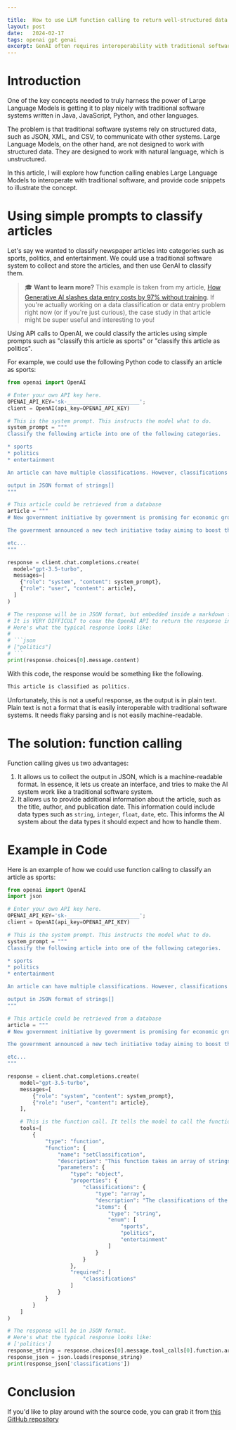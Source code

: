 ```yaml
---

title:  How to use LLM function calling to return well-structured data.
layout: post
date:   2024-02-17
tags: openai gpt genai
excerpt: GenAI often requires interoperability with traditional software. In this article, we will explore how function calling enables GenAI to interoperate with traditional software, and provide a step-by-step example to illustrate the concept.
---
```


# Introduction

One of the key concepts needed to truly harness the power of Large Language Models is getting it to play nicely with traditional software systems written in Java, JavaScript, Python, and other languages.

The problem is that traditional software systems rely on structured data, such as JSON, XML, and CSV, to communicate with other systems. Large Language Models, on the other hand, are not designed to work with structured data. They are designed to work with natural language, which is unstructured.

In this article, I will explore how function calling enables Large Language Models to interoperate with traditional software, and provide code snippets to illustrate the concept.


# Using simple prompts to classify articles

Let's say we wanted to classify newspaper articles into categories such as sports, politics, and entertainment. We could use a traditional software system to collect and store the articles, and then use GenAI to classify them.

> 🎓 **Want to learn more?** This example is taken from my article, [How Generative AI slashes data entry costs by 97% without training](/_posts/2024-02-12-ai-cost-reduction-for-data-entry.md). If you're actually working on a data classification or data entry problem right now (or if you're just curious), the case study in that article might be super useful and interesting to you!

Using API calls to OpenAI, we could classify the articles using simple prompts such as "classify this article as sports" or "classify this article as politics".

For example, we could use the following Python code to classify an article as sports:

```python
from openai import OpenAI

# Enter your own API key here.
OPENAI_API_KEY='sk-_______________________';
client = OpenAI(api_key=OPENAI_API_KEY)

# This is the system prompt. This instructs the model what to do.
system_prompt = """
Classify the following article into one of the following categories.

* sports
* politics
* entertainment

An article can have multiple classifications. However, classifications cannot repeat. If the article has no classifications, then this array should be empty.

output in JSON format of strings[]
"""

# This article could be retrieved from a database
article = """
# New government initiative by government is promising for economic growth and innovation.

The government announced a new tech initiative today aiming to boost the national economy and foster innovation. The initiative, called "Tech for All," will provide funding and resources to tech startups and entrepreneurs across the country. The government hopes that this initiative will help create new jobs and stimulate economic growth in the tech sector.

etc...
"""

response = client.chat.completions.create(
  model="gpt-3.5-turbo",
  messages=[
    {"role": "system", "content": system_prompt},
    {"role": "user", "content": article},
  ]
)

# The response will be in JSON format, but embedded inside a markdown fence block.
# It is VERY DIFFICULT to coax the OpenAI API to return the response in a different format.
# Here's what the typical response looks like:
#
# ```json
# ["politics"]
# ```
print(response.choices[0].message.content)
```

With this code, the response would be something like the following.

```markdown
This article is classified as politics.
```

Unfortunately, this is not a useful response, as the output is in plain text. Plain text is not a format that is easily interoperable with traditional software systems. It needs flaky parsing and is not easily machine-readable.

# The solution: function calling

Function calling gives us two advantages:

1. It allows us to collect the output in JSON, which is a machine-readable format. In essence, it lets us create an interface, and tries to make the AI system work like a traditional software system.
2. It allows us to provide additional information about the article, such as the title, author, and publication date. This information could include data types such as `string`, `integer`, `float`, `date`, etc. This informs the AI system about the data types it should expect and how to handle them.

# Example in Code

Here is an example of how we could use function calling to classify an article as sports:

```python
from openai import OpenAI
import json

# Enter your own API key here.
OPENAI_API_KEY='sk-_______________________';
client = OpenAI(api_key=OPENAI_API_KEY)

# This is the system prompt. This instructs the model what to do.
system_prompt = """
Classify the following article into one of the following categories.

* sports
* politics
* entertainment

An article can have multiple classifications. However, classifications cannot repeat. If the article has no classifications, then this array should be empty.

output in JSON format of strings[]
"""

# This article could be retrieved from a database
article = """
# New government initiative by government is promising for economic growth and innovation.

The government announced a new tech initiative today aiming to boost the national economy and foster innovation. The initiative, called "Tech for All," will provide funding and resources to tech startups and entrepreneurs across the country. The government hopes that this initiative will help create new jobs and stimulate economic growth in the tech sector.

etc...
"""

response = client.chat.completions.create(
    model="gpt-3.5-turbo",
    messages=[
        {"role": "system", "content": system_prompt},
        {"role": "user", "content": article},
    ],

    # This is the function call. It tells the model to call the function `setClassification`. It's not really very complicated, although it might look like that at first. It's just a JSON object that describes the interface of the function.
    tools=[
        {
            "type": "function",
            "function": {
                "name": "setClassification",
                "description": "This function takes an array of strings. It sets the classification of the article. An article can have multiple classifications.",
                "parameters": {
                    "type": "object",
                    "properties": {
                        "classifications": {
                            "type": "array",
                            "description": "The classifications of the article. An article can have multiple classifications. However, classifications cannot repeat. If the article has no classifications, then this array should be empty.",
                            "items": {
                                "type": "string",
                                "enum": [
                                    "sports",
                                    "politics",
                                    "entertainment"
                                ]
                            }
                        }
                    },
                    "required": [
                        "classifications"
                    ]
                }
            }
        }
    ]
)

# The response will be in JSON format.
# Here's what the typical response looks like:
# ['politics']
response_string = response.choices[0].message.tool_calls[0].function.arguments
response_json = json.loads(response_string)
print(response_json['classifications'])
```

# Conclusion

If you'd like to play around with the source code, you can grab it from [this GitHub repository](https://github.com/monarchwadia/blog-monarchwadia.com/tree/main/_code-samples/2024-02-18-function-calling-allows-interop-with-traditional-software.md)


